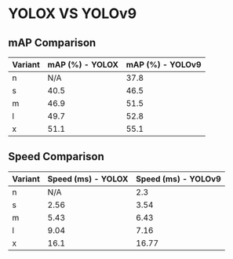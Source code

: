 ---
---
# YOLOX VS YOLOv9

## mAP Comparison

| Variant | mAP (%) - YOLOX | mAP (%) - YOLOv9 |
|---------|--------------------|--------------------|
| n | N/A | 37.8 |
| s | 40.5 | 46.5 |
| m | 46.9 | 51.5 |
| l | 49.7 | 52.8 |
| x | 51.1 | 55.1 |

## Speed Comparison

| Variant | Speed (ms) - YOLOX | Speed (ms) - YOLOv9 |
|---------|-----------------------|-----------------------|
| n | N/A | 2.3 |
| s | 2.56 | 3.54 |
| m | 5.43 | 6.43 |
| l | 9.04 | 7.16 |
| x | 16.1 | 16.77 |
